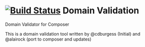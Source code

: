 [![Build Status](https://secure.travis-ci.org/alairock/DomainValidation.png)](http://travis-ci.org/alairock/DomainValidation)
Domain Validation
================

Domain Validator for Composer

This is a domain validation tool written by @cdburgess (Initial) and @alairock (port to composer and updates)
